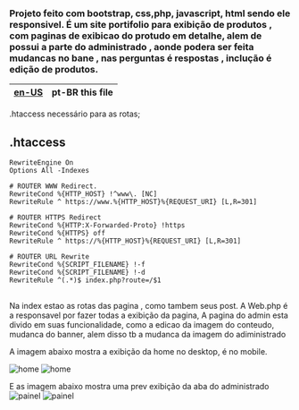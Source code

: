 
### Projeto feito com bootstrap, css,php, javascript, html sendo ele responsivel. É um site portifolio para exibição de produtos , com paginas de exibicao do protudo em detalhe, alem de possui a parte do administrado , aonde podera ser feita mudancas no bane , nas perguntas é respostas , inclução é edição de produtos.
| [en-US](README.md) | pt-BR this file |
|---|---|

.htaccess necessário para as rotas;
## .htaccess
```apacheconf
RewriteEngine On
Options All -Indexes

# ROUTER WWW Redirect.
RewriteCond %{HTTP_HOST} !^www\. [NC]
RewriteRule ^ https://www.%{HTTP_HOST}%{REQUEST_URI} [L,R=301]

# ROUTER HTTPS Redirect
RewriteCond %{HTTP:X-Forwarded-Proto} !https
RewriteCond %{HTTPS} off
RewriteRule ^ https://%{HTTP_HOST}%{REQUEST_URI} [L,R=301]

# ROUTER URL Rewrite
RewriteCond %{SCRIPT_FILENAME} !-f
RewriteCond %{SCRIPT_FILENAME} !-d
RewriteRule ^(.*)$ index.php?route=/$1
```
##

Na index estao as rotas das pagina , como tambem seus post. A Web.php é a responsavel por fazer todas a exibição da pagina, A pagina do admin esta divido em suas funcionalidade, como a edicao da imagem do conteudo, mudanca do banner, alem disso tb a mudanca da imagem do adiministrado



A imagem abaixo mostra a exibição da home no desktop, é no mobile. 

![home](/readmeImag/home.png)
![home](/readmeImag/homeMobile.png)

E as imagem abaixo mostra uma prev exibição da aba do administrado
![painel](/readmeImag/painel.png)
![painel](/readmeImag/painelMobile.png)







